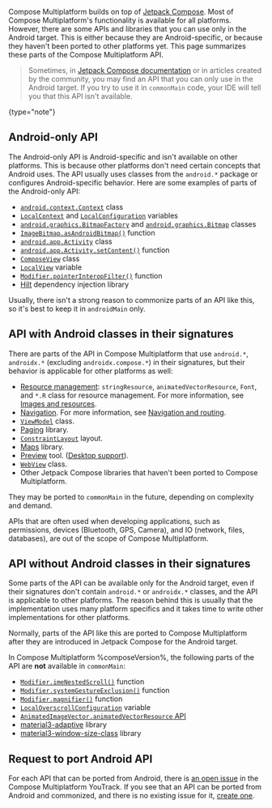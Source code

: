 [//]: # (title: Android-only components)

Compose Multiplatform builds on top of [Jetpack Compose](https://developer.android.com/jetpack/compose). Most of Compose
Multiplatform's functionality is available for all platforms. However, there are some APIs and libraries that you can
use only in the Android target. This is either because they are Android-specific, or because they haven't been ported to
other platforms yet. This page summarizes these parts of the Compose Multiplatform API.

> Sometimes, in [Jetpack Compose documentation](https://developer.android.com/jetpack/compose/documentation) or in
> articles created by the community, you may find an API that you can only use in the Android target.
> If you try to use it in `commonMain` code, your IDE will tell you that this API isn't available.
>
{type="note"}

## Android-only API

The Android-only API is Android-specific and isn't available on other platforms. This is because other platforms don't
need certain concepts that Android uses. The API usually uses classes from the `android.*` package or configures
Android-specific behavior. Here are some examples of parts of the Android-only API:

* [`android.context.Context`](https://developer.android.com/reference/android/content/Context) class
* [`LocalContext`](https://github.com/androidx/androidx/blob/41cb7d5c422180edd89efde4076f9dc724d3a313/compose/ui/ui/src/androidMain/kotlin/androidx/compose/ui/platform/AndroidCompositionLocals.android.kt)
  and [`LocalConfiguration`](https://github.com/androidx/androidx/blob/41cb7d5c422180edd89efde4076f9dc724d3a313/compose/ui/ui/src/androidMain/kotlin/androidx/compose/ui/platform/AndroidCompositionLocals.android.kt)
  variables
* [`android.graphics.BitmapFactory`](https://developer.android.com/reference/android/graphics/BitmapFactory)
  and [`android.graphics.Bitmap`](https://developer.android.com/reference/android/graphics/Bitmap) classes
* [`ImageBitmap.asAndroidBitmap()`](https://developer.android.com/reference/kotlin/androidx/compose/ui/graphics/ImageBitmap#(androidx.compose.ui.graphics.ImageBitmap).asAndroidBitmap())
  function
* [`android.app.Activity`](https://developer.android.com/reference/android/app/Activity) class
* [`android.app.Activity.setContent()`](https://github.com/androidx/androidx/blob/41cb7d5c422180edd89efde4076f9dc724d3a313/activity/activity-compose/src/main/java/androidx/activity/compose/ComponentActivity.kt)
  function
* [`ComposeView`](https://github.com/androidx/androidx/blob/41cb7d5c422180edd89efde4076f9dc724d3a313/compose/ui/ui/src/androidMain/kotlin/androidx/compose/ui/platform/ComposeView.android.kt)
  class
* [`LocalView`](https://github.com/androidx/androidx/blob/41cb7d5c422180edd89efde4076f9dc724d3a313/compose/ui/ui/src/androidMain/kotlin/androidx/compose/ui/platform/AndroidCompositionLocals.android.kt)
  variable
* [`Modifier.pointerInteropFilter()`](https://github.com/androidx/androidx/blob/41cb7d5c422180edd89efde4076f9dc724d3a313/compose/ui/ui/src/androidMain/kotlin/androidx/compose/ui/input/pointer/PointerInteropFilter.android.kt)
  function
* [Hilt](https://developer.android.com/jetpack/compose/libraries#hilt) dependency injection library

Usually, there isn't a strong reason to commonize parts of an API like this, so it's best to keep it in `androidMain`
only.

## API with Android classes in their signatures

There are parts of the API in Compose Multiplatform that use `android.*`, `androidx.*` (excluding `androidx.compose.*`)
in their signatures, but their behavior is applicable for other platforms as well:

* [Resource management](https://developer.android.com/jetpack/compose/resources): `stringResource`, `animatedVectorResource`, `Font`,
  and `*.R` class for resource management.
  For more information, see [Images and resources](compose-multiplatform-resources.md).
* [Navigation](https://developer.android.com/jetpack/compose/navigation).
  For more information, see [Navigation and routing](compose-navigation-routing.md).
* [`ViewModel`](https://developer.android.com/jetpack/compose/libraries#viewmodel) class.
* [Paging](https://developer.android.com/jetpack/compose/libraries#paging) library.
* [`ConstraintLayout`](https://developer.android.com/jetpack/compose/layouts/constraintlayout) layout.
* [Maps](https://developer.android.com/jetpack/compose/libraries#maps) library.
* [Preview](https://developer.android.com/jetpack/compose/libraries#maps) tool.
  ([Desktop support](https://plugins.jetbrains.com/plugin/16541-compose-multiplatform-ide-support)).
* [`WebView`](https://developer.android.com/reference/android/webkit/WebView) class.
* Other Jetpack Compose libraries that haven't been ported to Compose Multiplatform.

They may be ported to `commonMain` in the future, depending on complexity and demand.

APIs that are often used when developing applications, such as permissions, devices (Bluetooth, GPS, Camera),
and IO (network, files, databases), are out of the scope of Compose Multiplatform.
<!-- To find alternative solutions, see [Search for Multiplatform libraries](search-libs.md). -->

## API without Android classes in their signatures

Some parts of the API can be available only for the Android target, even if their signatures don't contain `android.*`
or `androidx.*` classes, and the API is applicable to other platforms. The reason behind this is usually that the
implementation uses many platform specifics and it takes time to write other implementations for other platforms.

Normally, parts of the API like this are ported to Compose Multiplatform after they are introduced in Jetpack Compose
for the Android target.

In Compose Multiplatform %composeVersion%, the following parts of the API are **not** available in `commonMain`:

* [`Modifier.imeNestedScroll()`](https://github.com/androidx/androidx/blob/0e8dd4edd03f6e802303e5325ad11e89292c26c3/compose/foundation/foundation-layout/src/androidMain/kotlin/androidx/compose/foundation/layout/WindowInsetsConnection.android.kt)
  function
* [`Modifier.systemGestureExclusion()`](https://github.com/androidx/androidx/blob/0e8dd4edd03f6e802303e5325ad11e89292c26c3/compose/foundation/foundation/src/androidMain/kotlin/androidx/compose/foundation/SystemGestureExclusion.kt)
  function
* [`Modifier.magnifier()`](https://github.com/androidx/androidx/blob/41cb7d5c422180edd89efde4076f9dc724d3a313/compose/foundation/foundation/src/androidMain/kotlin/androidx/compose/foundation/Magnifier.kt)
  function
* [`LocalOverscrollConfiguration`](https://github.com/androidx/androidx/blob/41cb7d5c422180edd89efde4076f9dc724d3a313/compose/foundation/foundation/src/androidMain/kotlin/androidx/compose/foundation/OverscrollConfiguration.kt)
  variable
* [`AnimatedImageVector.animatedVectorResource` API](https://developer.android.com/jetpack/compose/resources#animated-vector-drawables)
* [material3-adaptive](https://github.com/androidx/androidx/tree/41cb7d5c422180edd89efde4076f9dc724d3a313/compose/material3/material3-adaptive)
  library
* [material3-window-size-class](https://github.com/androidx/androidx/tree/41cb7d5c422180edd89efde4076f9dc724d3a313/compose/material3/material3-window-size-class)
  library

## Request to port Android API

For each API that can be ported from Android, there
is [an open issue](https://youtrack.jetbrains.com/issues/CMP?q=tag:compose-commonization) in the Compose Multiplatform
YouTrack. If you see that an API can be ported from Android and commonized, and there is no existing issue for
it, [create one](https://youtrack.jetbrains.com/newIssue?project=CMP).
